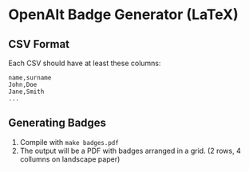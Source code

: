 # OpenAlt Badge Generator (LaTeX)

## CSV Format

Each CSV should have at least these columns:

```
name,surname
John,Doe
Jane,Smith
...
```

## Generating Badges
1. Compile with `make badges.pdf`
2. The output will be a PDF with badges arranged in a grid. (2 rows, 4 collumns on landscape paper)
